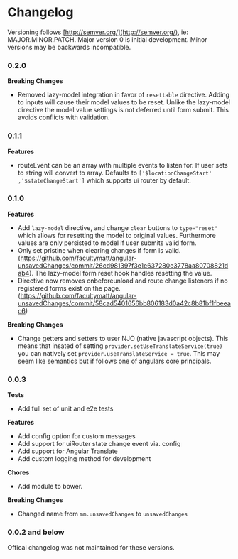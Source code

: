 # Changelog

Versioning follows [http://semver.org/](http://semver.org/), ie: MAJOR.MINOR.PATCH. Major version 0 is initial development. Minor versions may be backwards incompatible.

### 0.2.0

**Breaking Changes**

- Removed lazy-model integration in favor of `resettable` directive. Adding to inputs will cause their model values to be reset. Unlike the lazy-model directive the model value settings is not deferred until form submit. This avoids conflicts with validation. 

### 0.1.1

**Features**

- routeEvent can be an array with multiple events to listen for. If user sets to string will convert to array. Defaults to `['$locationChangeStart' ,'$stateChangeStart']` which supports ui router by default.


### 0.1.0

**Features**

- Add `lazy-model` directive, and change `clear` buttons to `type="reset"` which allows for resetting the model to original values. Furthermore values are only persisted to model if user submits valid form.
- Only set pristine when clearing changes if form is valid. (https://github.com/facultymatt/angular-unsavedChanges/commit/26cd981397f3e1e637280e3778aa80708821dab4). The lazy-model form reset hook handles resetting the value. 
- Directive now removes onbeforeunload and route change listeners if no registered forms exist on the page. (https://github.com/facultymatt/angular-unsavedChanges/commit/58cad5401656bb806183d0a42c8b81bf1fbeeac6)

**Breaking Changes**

- Change getters and setters to user NJO (native javascript objects). This means that insated of setting `provider.setUseTranslateService(true)` you can natively set `provider.useTranslateService = true`. This may seem like semantics but if follows one of angulars core principals. 

### 0.0.3

**Tests**

- Add full set of unit and e2e tests

**Features**

- Add config option for custom messages
- Add support for uiRouter state change event via. config
- Add support for Angular Translate
- Add custom logging method for development

**Chores**

- Add module to bower. 

**Breaking Changes**

- Changed name from `mm.unsavedChanges` to `unsavedChanges`


### 0.0.2 and below

Offical changelog was not maintained for these versions.  
